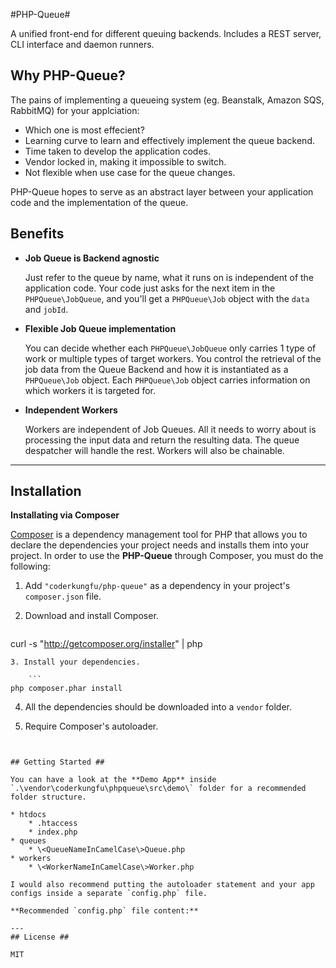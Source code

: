 #PHP-Queue#

A unified front-end for different queuing backends. Includes a REST server, CLI interface and daemon runners.

## Why PHP-Queue? ##

The pains of implementing a queueing system (eg. Beanstalk, Amazon SQS, RabbitMQ) for your applciation:

* Which one is most effecient?
* Learning curve to learn and effectively implement the queue backend.
* Time taken to develop the application codes.
* Vendor locked in, making it impossible to switch.
* Not flexible when use case for the queue changes.

PHP-Queue hopes to serve as an abstract layer between your application code and the implementation of the queue.

## Benefits ##

* **Job Queue is Backend agnostic**

	Just refer to the queue by name, what it runs on is independent of the application code. Your code just asks for the next item in the `PHPQueue\JobQueue`, and you'll get a `PHPQueue\Job` object with the `data` and `jobId`.

* **Flexible Job Queue implementation**

	You can decide whether each `PHPQueue\JobQueue` only carries 1 type of work or multiple types of target workers. You control the retrieval of the job data from the Queue Backend and how it is instantiated as a `PHPQueue\Job` object. Each `PHPQueue\Job` object carries information on which workers it is targeted for.

* **Independent Workers**

	Workers are independent of Job Queues. All it needs to worry about is processing the input data and return the resulting data. The queue despatcher will handle the rest. Workers will also be chainable.

---
## Installation ##

**Installating via Composer**

[Composer](http://getcomposer.com) is a dependency management tool for PHP that allows you to declare the dependencies your project needs and installs them into your project. In order to use the **PHP-Queue** through Composer, you must do the following:

1. Add `"coderkungfu/php-queue"` as a dependency in your project's `composer.json` file.

2. Download and install Composer.

	```
curl -s "http://getcomposer.org/installer" | php
```
3. Install your dependencies.

	```
php composer.phar install
```

4. All the dependencies should be downloaded into a `vendor` folder.

5. Require Composer's autoloader.

	```
<?php
require_once '/path/to/sdk/vendor/autoload.php';
?>
```

## Getting Started ##

You can have a look at the **Demo App** inside `.\vendor\coderkungfu\phpqueue\src\demo\` folder for a recommended folder structure.

* htdocs
	* .htaccess
	* index.php
* queues
	* \<QueueNameInCamelCase\>Queue.php
* workers
	* \<WorkerNameInCamelCase\>Worker.php

I would also recommend putting the autoloader statement and your app configs inside a separate `config.php` file.

**Recommended `config.php` file content:**

```
<?php
require_once '/path/to/sdk/vendor/autoload.php';
PHPQueue\Base::$queue_path = __DIR__ . '/queues/';
PHPQueue\Base::$worker_path = __DIR__ . '/workers/';
?>
```
---
## License ##

MIT